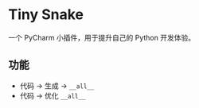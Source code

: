 # Tiny Snake

一个 PyCharm 小插件，用于提升自己的 Python 开发体验。

## 功能

- 代码 -> 生成 -> `__all__`
- 代码 -> 优化 `__all__`
